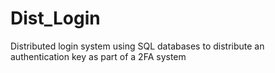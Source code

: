 # Dist_Login
Distributed login system using SQL databases to distribute an authentication key as part of a 2FA system
